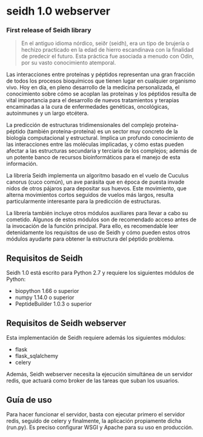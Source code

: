 # seidh 1.0 webserver
### First release of Seidh library
>En el antiguo idioma nórdico, seiðr (seidh), era un tipo de brujería o hechizo practicado en la edad de hierro escandinava con la finalidad de predecir el futuro. Esta práctica fue asociada a menudo con Odín, por su vasto conocimiento atemporal.

Las interacciones entre proteínas y péptidos representan una gran fracción de todos los procesos bioquímicos que tienen lugar en cualquier organismo vivo. Hoy en día, en pleno desarrollo de la medicina personalizada, el conocimiento sobre cómo se acoplan las proteínas y los péptidos resulta de vital importancia para el desarrollo de nuevos tratamientos y terapias encaminadas a la cura de enfermedades genéticas, oncológicas, autoinmunes y un largo etcétera.

La predicción de estructuras tridimensionales del complejo proteína-péptido (también proteína-proteína) es un sector muy concreto de la biología computacional y estructural. Implica un profundo conocimiento de las interacciones entre las moléculas implicadas, y cómo estas pueden afectar a las estructuras secundaria y terciaria de los complejos; además de un potente banco de recursos bioinformáticos para el manejo de esta información.

La librería Seidh implementa un algoritmo basado en el vuelo de Cuculus canorus (cuco común), un ave parásita que en época de puesta invade nidos de otros pájaros para depositar sus huevos. Este movimiento, que alterna movimientos cortos seguidos de vuelos más largos, resulta particularmente interesante para la predicción de estructuras.

La librería también incluye otros módulos auxiliares para llevar a cabo su cometido. Algunos de estos módulos son de recomendado acceso antes de la invocación de la función principal. Para ello, es recomendable leer detenidamente los requisitos de uso de Seidh y cómo pueden estos otros módulos ayudarte para obtener la estructura del péptido problema.

## Requisitos de Seidh
Seidh 1.0 está escrito para Python 2.7 y requiere los siguientes módulos de Python:
*	biopython 1.66 o superior
*	numpy 1.14.0 o superior
*	PeptideBuilder 1.0.3 o superior

## Requisitos de Seidh webserver
Esta implementación de Seidh requiere además los siguientes módulos:
*	flask
*	flask_sqlalchemy
*	celery

Además, Seidh webserver necesita la ejecución simultánea de un servidor redis, que actuará como broker de las tareas que suban los usuarios.

## Guía de uso

Para hacer funcionar el servidor, basta con ejecutar primero el servidor redis, seguido de celery y finalmente, la aplicación propiamente dicha (run.py). Es preciso configurar WSGI y Apache para su uso en producción.